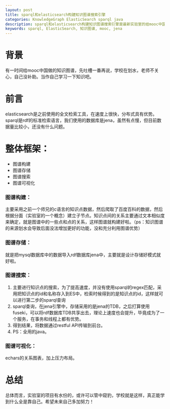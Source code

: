 ```yaml
---
layout: post
title: sparql和elasticsearch构建知识图谱搜索引擎
categories: KnowledgeGraph ElasticSearch sparql java
description: sparql和elasticsearch构建知识图谱搜索引擎是最新实验室的给mooc中国的项目的主要技术。
keywords: sparql, ElasticSearch, 知识图谱, mooc, jena
---
```


# 背景
有一时间给mooc中国做的知识图谱，先吐槽一番再说，学校在划水，老师不关心，自己没补助。当作自己学习一下知识吧。

# 前言
elasticsearch是之前使用的全文检索工具，在速度上很快，分布式具有优势。sparql是rdf的标准检索语言，我们使用的数据库是jena，虽然有点慢，但目前数据量比较小，还没有什么问题。

# 整体框架：
- 图谱构建
- 图谱存储
- 图谱搜索
- 图谱可视化

### 图谱构建：
主要采用之前一个师兄的c语言的知识点数据，然后爬取了百度百科的数据，然后根据分面（实验室的一个概念）建立子节点。知识点间的关系主要通过文本相似度来确定，就是图谱中的一些点和点的关系，这样图谱就构建好啦。（ps：知识图谱的来源划水会导致后面没法增加更好的功能，没和充分利用图谱优势）
### 图谱存储：
就是把mysql数据库中的数据导入rdf数据库jena中，主要就是设计存储好模式就好啦。
### 图谱搜索：
1. 主要进行知识点的搜索，为了提高速度，并没有使用sparql的regex匹配，采用把知识点的id和名称存入到ES中，检索时候得到的是知识点的id，这样就可以进行第二步的sparql查询
2. sparql查询，在jena引擎中，存储采用的是jena的TDB，之后打算使用fuseki，可以将rdf数据库TDB共享出去，理论上速度也会提升，毕竟成为了一个服务，在事务和线程上都有优势。
3. 得到结果，将数据通过restful API传输到前台。
4. PS：全用的java。


### 图谱可视化：
echars的关系图表，加上压力布局。

# 总结
总体而言，实验室的项目有水份的，或许可以管中窥豹，学校就是这样，真正能学到什么全是靠自己。希望未来自己多加努力！
